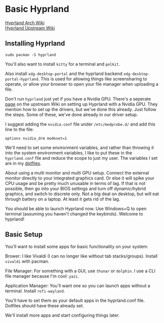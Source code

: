 # Basic Hyprland

[Hyprland Arch Wiki](https://wiki.archlinux.org/title/Hyprland)\
[Hyprland Upstream Wiki](https://wiki.hypr.land/Getting-Started/)

## Installing Hyprland

`sudo pacman -S hyprland`

You'll also want to install `kitty` for a terminal and `polkit`.

Also install `xdg-desktop-portal` and the hyprland backend `xdg-desktop-portal-hyprland`. This is used for allowing things like screensharing to operate, or allow your browser to open your file manager when uploading a file.

Don't run `hyprland` just yet if you have a Nvidia GPU. There's a seperate [page](https://wiki.hypr.land/Nvidia/) on the upstream Wiki on setting up Hyprland with a Nvidia GPU. They mention how to set up the drivers, but we've done this already. Just follow the steps. Some of these, we've done already in our driver setup.

I suggest adding the `nvidia.conf` file under `/etc/modprobe.d/` and add this line to the file:

`options nvidia_drm modeset=1`

We'll need to set some environment variables, and rather than throwing it into the system environment variables, I like to put these in the `hyprland.conf` file and reduce the scope to just my user. The variables I set are in my [dotfiles](https://github.com/michaeltao0713/hyprland-dotfiles/blob/main/.config/hypr/hyprland.conf).

About using a multi monitor and multi GPU setup. Connect the external monitor directly to your integrated graphics card. Or else it will spike your CPU usage and be pretty much unusable in terms of lag. If that is not possible, then go into your BIOS settings and turn off dynamic/hybrid graphics, and switch to discrete only. Not a big deal on desktop, but will eat through battery on a laptop. At least it gets rid of the lag.

You should be able to launch Hyprland now. Use Windows+Q to open terminal (assuming you haven't changed the keybinds). Welcome to hyprland!

## Basic Setup

You'll want to install some apps for basic functionality on your system:

Brower: I like Vivaldi (I can no longer like without tab stacks/groups). Install `vivaldi` with pacman.

File Manager: For something with a GUI, use `thunar` or `dolphin`. I use a CLI file manager because I'm cool: `yazi`.

Application Manager: You'll want one so you can launch apps without a terminal. Install `rofi-wayland`.

You'll have to set them as your default apps in the hyprland.conf file. Dotfiles should have these already set.

We'll install more apps and start configuring things later.
